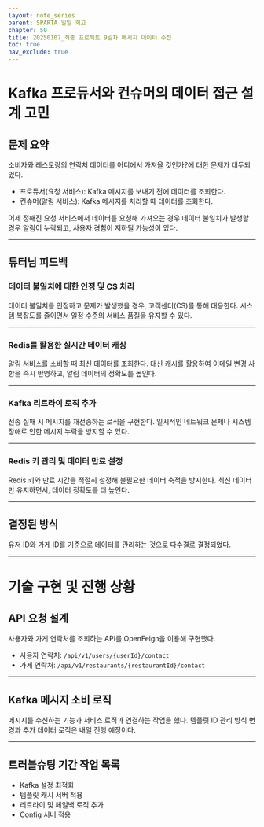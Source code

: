 ```yaml
---
layout: note_series
parent: SPARTA 일일 회고
chapter: 50
title: 20250107_최종 프로젝트 9일차 메시지 데이터 수집
toc: true
nav_exclude: true
---
```


# Kafka 프로듀서와 컨슈머의 데이터 접근 설계 고민
## 문제 요약
소비자와 레스토랑의 연락처 데이터를 어디에서 가져올 것인가?에 대한 문제가 대두되었다.

- 프로듀서(요청 서비스): Kafka 메시지를 보내기 전에 데이터를 조회한다.
- 컨슈머(알림 서비스): Kafka 메시지를 처리할 때 데이터를 조회한다.

어제 정해진 요청 서비스에서 데이터를 요청해 가져오는 경우
데이터 불일치가 발생할 경우 알림이 누락되고, 
사용자 경험이 저하될 가능성이 있다.

---

## 튜터님 피드백
### 데이터 불일치에 대한 인정 및 CS 처리
데이터 불일치를 인정하고 문제가 발생했을 경우, 고객센터(CS)를 통해 대응한다.
시스템 복잡도를 줄이면서 일정 수준의 서비스 품질을 유지할 수 있다.

---

### Redis를 활용한 실시간 데이터 캐싱
알림 서비스를 소비할 때 최신 데이터를 조회한다.
대신 캐시를 활용하여 이메일 변경 사항을 즉시 반영하고, 알림 데이터의 정확도를 높인다.

---

### Kafka 리트라이 로직 추가
전송 실패 시 메시지를 재전송하는 로직을 구현한다.
일시적인 네트워크 문제나 시스템 장애로 인한 메시지 누락을 방지할 수 있다.

---

### Redis 키 관리 및 데이터 만료 설정
Redis 키와 만료 시간을 적절히 설정해 불필요한 데이터 축적을 방지한다.
최신 데이터만 유지하면서, 데이터 정확도를 더 높인다.

---

## 결정된 방식
유저 ID와 가게 ID를 기준으로 데이터를 관리하는 것으로 다수결로 결정되었다.

---

# 기술 구현 및 진행 상황
## API 요청 설계
사용자와 가게 연락처를 조회하는 API를 OpenFeign을 이용해 구현했다.
- 사용자 연락처: `/api/v1/users/{userId}/contact`
- 가게 연락처: `/api/v1/restaurants/{restaurantId}/contact`

---

## Kafka 메시지 소비 로직
메시지를 수신하는 기능과 서비스 로직과 연결하는 작업을 했다.
템플릿 ID 관리 방식 변경과 추가 데이터 로직은 내일 진행 예정이다.

---

## 트러블슈팅 기간 작업 목록
- Kafka 설정 최적화
- 템플릿 캐시 서버 적용
- 리트라이 및 페일백 로직 추가
- Config 서버 적용
